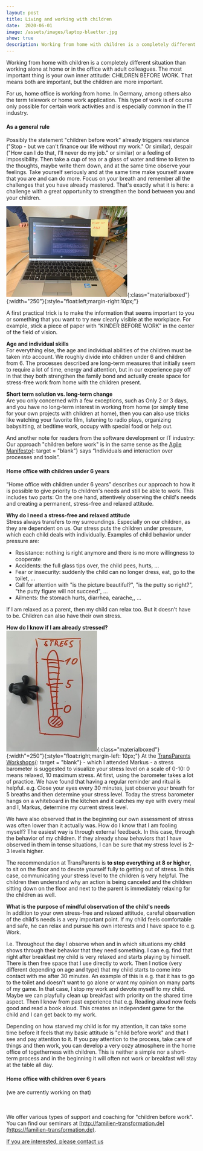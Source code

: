 ```yaml
---
layout: post
title: Living and working with children
date:  2020-06-01
image: /assets/images/laptop-blaetter.jpg
show: true
description: Working from home with children is a completely different situation than working alone at home or in the office with adult colleagues.
---
```


Working from home with children is a completely different situation than working alone at home or in the office with adult colleagues. The most important thing is your own inner attitude: CHILDREN BEFORE WORK. That means both are important, but the children are more important.

For us, home office is working from home. In Germany, among others also the term telework or home work application. This type of work is of course only possible for certain work activities and is especially common in the IT industry.


#### As a general rule
Possibly the statement "children before work" already triggers resistance ("Stop - but we can't finance our life without my work." Or similar), despair ("How can I do that, I'll never do my job." or similar) or a feeling of impossibility.
Then take a cup of tea or a glass of water and time to listen to the thoughts, maybe write them down, and at the same time observe your feelings. Take yourself seriously and at the same time make yourself aware that you are and can do more. Focus on your breath and remember all the challenges that you have already mastered.
That's exactly what it is here: a challenge with a great opportunity to strengthen the bond between you and your children.

![Kinder vor Arbeit](/assets/images/kindervorarbeit.jpg){:class="materialboxed"}{:width="250"}{:style="float:left;margin-right:10px;"}

A first practical trick is to make the information that seems important to you or something that you want to try new clearly visible at the workplace. For example, stick a piece of paper with “KINDER BEFORE WORK” in the center of the field of vision.


**Age and individual skills** <br>
For everything else, the age and individual abilities of the children must be taken into account. We roughly divide into children under 6 and children from 6.
The processes described are long-term measures that initially seem to require a lot of time, energy and attention, but in our experience pay off in that they both strengthen the family bond and actually create space for stress-free work from home with the children present.

**Short term solution vs. long-term change** <br>
Are you only concerned with a few exceptions, such as Only 2 or 3 days, and you have no long-term interest in working from home (or simply time for your own projects with children at home), then you can also use tricks like watching your favorite film, listening to radio plays, organizing babysitting, at bedtime work, occupy with special food or help out.

And another note for readers from the software development or IT industry: Our approach "children before work" is in the same sense as the [Agile Manifesto](https://agilemanifesto.org/){: target = "blank"} says “Individuals and interaction over processes and tools”.


#### Home office with children under 6 years
“Home office with children under 6 years” describes our approach to how it is possible to give priority to children's needs and still be able to work. This includes two parts: On the one hand, attentively observing the child's needs and creating a permanent, stress-free and relaxed attitude.

**Why do I need a stress-free and relaxed attitude** <br>
Stress always transfers to my surroundings. Especially on our children, as they are dependent on us. Our stress puts the children under pressure, which each child deals with individually. Examples of child behavior under pressure are:
<ul>
  <li style = "list-style-type: disc;"> Resistance: nothing is right anymore and there is no more willingness to cooperate </li>
  <li style = "list-style-type: disc;"> Accidents: the full glass tips over, the child pees, hurts, ... </li>
  <li style = "list-style-type: disc;"> Fear or insecurity: suddenly the child can no longer dress, eat, go to the toilet, ... </li>
  <li style = "list-style-type: disc;"> Call for attention with "is the picture beautiful?", "is the putty so right?", "the putty figure will not succeed", ... </li>
  <li style = "list-style-type: disc;"> Ailments: the stomach hurts, diarrhea, earache,, ... </li>
</ul>
If I am relaxed as a parent, then my child can relax too. But it doesn't have to be. Children can also have their own stress.

**How do I know if I am already stressed?** <br>
![Stressbarometer](/assets/images/stressbaro.jpg){:class="materialboxed"}{:width"=250"}{:style="float:right;margin-left: 10px;"}
At the [TransParents Workshops](http://www.transparents.net){: target = "blank"} - which I attended Markus - a stress barometer is suggested to visualize your stress level on a scale of 0-10: 0 means relaxed, 10 maximum stress. At first, using the barometer takes a lot of practice. We have found that having a regular reminder and ritual is helpful. e.g. Close your eyes every 30 minutes, just observe your breath for 5 breaths and then determine your stress level. Today the stress barometer hangs on a whiteboard in the kitchen and it catches my eye with every meal and I, Markus, determine my current stress level.

We have also observed that in the beginning our own assessment of stress was often lower than it actually was. How do I know that I am fooling myself? The easiest way is through external feedback. In this case, through the behavior of my children. If they already show behaviors that I have observed in them in tense situations, I can be sure that my stress level is 2-3 levels higher.

The recommendation at TransParents is **to stop everything at 8 or higher**, to sit on the floor and to devote yourself fully to getting out of stress. In this case, communicating your stress level to the children is very helpful. The children then understand why an action is being canceled and the children sitting down on the floor and next to the parent is immediately relaxing for the children as well.

**What is the purpose of mindful observation of the child's needs** <br>
In addition to your own stress-free and relaxed attitude, careful observation of the child's needs is a very important point. If my child feels comfortable and safe, he can relax and pursue his own interests and I have space to e.g. Work.

I.e. Throughout the day I observe when and in which situations my child shows through their behavior that they need something. I can e.g. find that right after breakfast my child is very relaxed and starts playing by himself. There is then free space that I use directly to work. Then I notice (very different depending on age and type) that my child starts to come into contact with me after 30 minutes. An example of this is e.g. that it has to go to the toilet and doesn't want to go alone or want my opinion on many parts of my game. In that case, I stop my work and devote myself to my child. Maybe we can playfully clean up breakfast with priority on the shared time aspect. Then I know from past experience that e.g. Reading aloud now feels good and read a book aloud. This creates an independent game for the child and I can get back to my work.

Depending on how starved my child is for my attention, it can take some time before it feels that my basic attitude is "child before work" and that I see and pay attention to it. If you pay attention to the process, take care of things and then work, you can develop a very cozy atmosphere in the home office of togetherness with children. This is neither a simple nor a short-term process and in the beginning it will often not work or breakfast will stay at the table all day.

#### Home office with children over 6 years
(we are currently working on that)

<br> <br>
We offer various types of support and coaching for "children before work". You can find our seminars at [http://familien-transformation.de](https://familien-transformation.de).

<a class="waves-effect waves-light btn-large" href="mailto: towardssburgsite.email Genealogie" target="blank"> If you are interested, please contact us </a>
